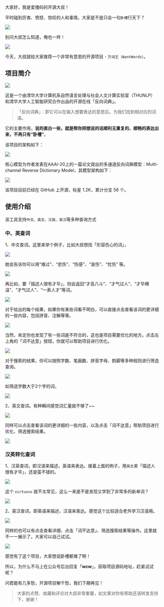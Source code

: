 大家好，我是爱撸码的开源大叔！

平时碰到厉害、愤怒、惊叹的人和事情，大家是不是只会一句`卧槽`行天下？

![](https://gitee.com/sourceteam/blog-source/raw/master/images/202112/202112021937625.jpg)

别问大叔怎么知道，俺也一样！

![](https://gitee.com/sourceteam/blog-source/raw/master/images/202112/202112021937266.jpg)



今天，大叔就给大家推荐一个非常有意思的开源项目 - `万词王（WantWords）`。


## 项目简介


![](https://gitee.com/sourceteam/blog-source/raw/master/images/202112/202112021937706.png)


这是一个由清华大学计算机系自然语言处理与社会人文计算实验室（THUNLP）和清华大学人工智能研究合作出品的开源在线「反向词典」。

>「反向词典」：即它可以在输入想要表达的意思后，为我们找到相对应的词语。

它的主要作用，**说的直白一些，就是帮你把想说的话顺利无重复的、顺畅的表达出来，不再只有“卧槽”**。

该项目的架构如下：


![](https://gitee.com/sourceteam/blog-source/raw/master/images/202112/202112021939392.jpg)


核心模型为作者发表在AAAI-20上的一篇论文提出的多通道反向词典模型：Multi-channel Reverse Dictionary Model，其模型架构如下：


![](https://gitee.com/sourceteam/blog-source/raw/master/images/202112/202112021939394.jpg)


该项目目前已经在 GitHub 上开源，标星 1.2K，累计分支 56 个。


## 使用介绍

该工具支持`中文、英文、汉英、英汉`等多种查询方式

### 中、英查词

1、中文查词。这里来举个例子，比如大叔想找「形容伤心的词」，


![](https://gitee.com/sourceteam/blog-source/raw/master/images/202112/202112021939395.jpg)

她会告诉你可以用“难过”、“悲伤”、“伤感”、“哀伤”、“忧伤” 等。


![](https://gitee.com/sourceteam/blog-source/raw/master/images/202112/202112021940831.jpg)


再比如，要「描述人很有才华」，则会返回“才高八斗”、“才气过人”、“才华横溢”、“才气过人”、“一表人才”等词。

![](https://gitee.com/sourceteam/blog-source/raw/master/images/202112/202112021940656.jpg)


对于给出的每个结果，如果你有某些词看不明白，可以直接点击查看该词的更详细的一些内容，包括拼音、注解等等。


![](https://gitee.com/sourceteam/blog-source/raw/master/images/202112/202112021940324.jpg)


当然，肯定你也发现了有一些词是不符合的，这也是项目需要优化的地方。点击左上角的「词不达意」按钮，你就可以帮助项目进行优化。


![](https://gitee.com/sourceteam/blog-source/raw/master/images/202112/202112021940827.jpg)

对于搜索的结果，你可以按照字数、笔画数、拼音字母、韵脚等多种规则进行筛选查询。

![](https://gitee.com/sourceteam/blog-source/raw/master/images/202112/202112021941381.jpg)


如筛选字数大于2个字的词，


![](https://gitee.com/sourceteam/blog-source/raw/master/images/202112/202112021941884.jpg)

2、英文查词。有种瞬间感觉词汇量就不够了~~

![](https://gitee.com/sourceteam/blog-source/raw/master/images/202112/202112021941284.jpg)

同样可以点击查看该词的更详细的一些内容，以及点击「词不达意」帮助项目进行优化、筛选搜索结果。

![](https://gitee.com/sourceteam/blog-source/raw/master/images/202112/202112021941308.jpg)


### 汉英转化查词

1、汉英查词，即汉语来描述，英语来表达。接着上面的例子，用`英文`来「描述人很有才华」，还是蛮不错的。


![](https://gitee.com/sourceteam/blog-source/raw/master/images/202112/202112021941285.jpg)


这个 `virtuoso` 就不太常见，这么一来是不是发现又学到了非常多的新单词？


![](https://gitee.com/sourceteam/blog-source/raw/master/images/202112/202112021941252.jpg)

2、英汉查词，即英语来描述，汉语来表达。感觉这个比较适合老外学习汉语用。


![](https://gitee.com/sourceteam/blog-source/raw/master/images/202112/202112021942988.jpg)


同样的也可以有点击查看详细、点击「词不达意」、筛选搜索结果等操作。这里就不一一展示了。大家可以自己试试。

![](https://gitee.com/sourceteam/blog-source/raw/master/images/202112/202112021943793.jpg)


感觉有了这个项目，大家想说卧槽都难了啊！

所以，为什么不马上在公众号后台回复「**wcw**」，获取项目源码地址，赶紧试试呢？

问君能有几多愁，开源项目解千愁，我们下期再见！

> 大家的点赞、收藏和评论对大叔非常重要，如文章对你有帮助还请转发支持下，谢谢！